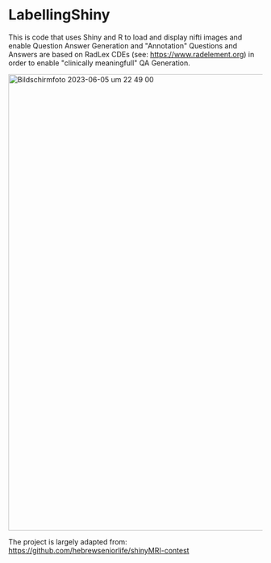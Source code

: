 # LabellingShiny
This is code that uses Shiny and R to load and display nifti images and enable Question Answer Generation and "Annotation" 
Questions and Answers are based on RadLex CDEs (see: https://www.radelement.org) in order to enable "clinically meaningfull" QA Generation.

<img width="905" alt="Bildschirmfoto 2023-06-05 um 22 49 00" src="https://github.com/MaximilianLindholz/LabellingShiny/assets/63144815/950b04c1-320d-4ca1-bbd2-6a909bf61257">



The project is largely adapted from: https://github.com/hebrewseniorlife/shinyMRI-contest
